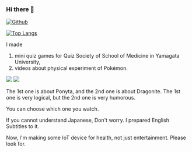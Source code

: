### Hi there 👋

[![Github](https://img.shields.io/github/followers/MorleyJune?label=Follow&style=social)](https://github.com/MorleyJune)


[![Top Langs](https://github-readme-stats.vercel.app/api/top-langs/?username=MorleyJune&theme=tokyonight&langs_count=4&layout=compact)](https://github.com/anuraghazra/github-readme-stats)
<!--
- 🔭 I’m currently working on ...
- 🌱 I’m currently learning ...
- 👯 I’m looking to collaborate on ...
- 🤔 I’m looking for help with ...
- 💬 Ask me about ...
- 📫 How to reach me: ...
- 😄 Pronouns: ...
- ⚡ Fun fact: ...
-->

I made 
1. mini quiz games for Quiz Society of School of Medicine in Yamagata University, 
2. videos about physical experiment of Pokémon.

[![](http://img.youtube.com/vi/XcaR6EtB-vM/0.jpg)](http://www.youtube.com/watch?v=XcaR6EtB-vM "Ponyta")
[![](http://img.youtube.com/vi/HACRlFimfkE/0.jpg)](http://www.youtube.com/watch?v=HACRlFimfkE "Dragonite")

The 1st one is about Ponyta, and the 2nd one is about Dragonite.
The 1st one is very logical, but the 2nd one is very humorous.

You can choose which one you watch. 

If you cannot understand Japanese, Don't worry. I prepared English Subtitles to it.

Now, I'm making some IoT device for health, not just entertainment.
Please look for.

